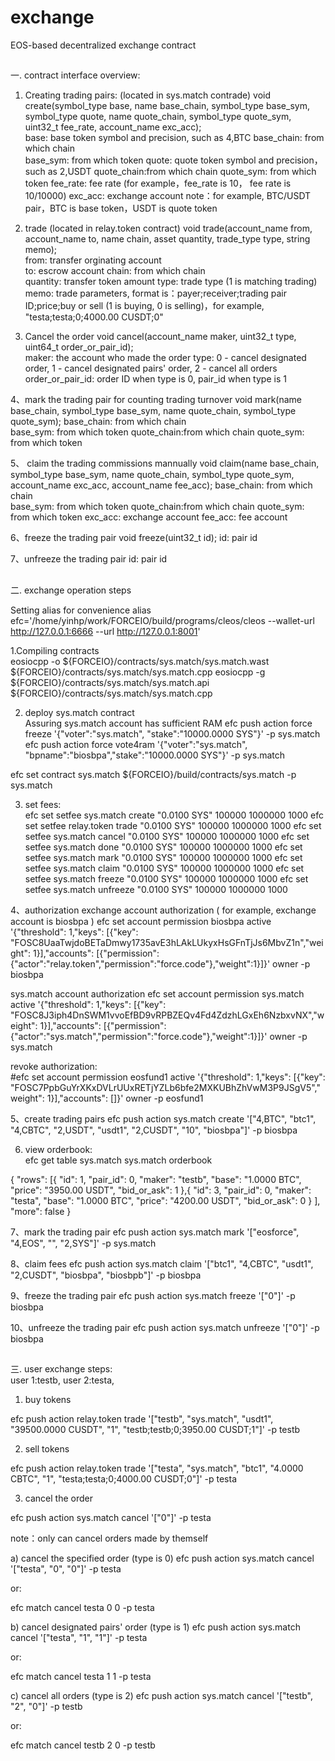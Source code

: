 # exchange
EOS-based decentralized exchange contract<br>

##
一. contract interface overview:
1. Creating trading pairs:  (located in sys.match contrade)
void create(symbol_type base, name base_chain, symbol_type base_sym, symbol_type quote, name quote_chain, symbol_type quote_sym, uint32_t fee_rate, account_name exc_acc);    
base:       base token symbol and precision, such as 4,BTC
base_chain: from which chain   
base_sym:   from which token
quote:	   quote token symbol and precision，such as 2,USDT
quote_chain:from which chain
quote_sym:  from which token
fee_rate:   fee rate (for example，fee_rate is 10， fee rate is 10/10000)
exc_acc:    exchange account
note：for example, BTC/USDT pair，BTC is base token，USDT is quote token   

2. trade (located in relay.token contract)
void trade(account_name from, account_name to, name chain, asset quantity, trade_type type, string memo);   
from: 	transfer orginating account    
to:      escrow account
chain: 	from which chain  
quantity: transfer token amount
type:    trade type (1 is matching trading)
memo:    trade parameters, format is：payer;receiver;trading pair ID;price;buy or sell (1 is buying, 0 is selling)，for example, "testa;testa;0;4000.00 CUSDT;0"

3. Cancel the order
void cancel(account_name maker, uint32_t type, uint64_t order_or_pair_id);   
maker:            the account who made the order
type:             0 - cancel designated order, 1 - cancel designated pairs' order, 2 - cancel all orders
order_or_pair_id: order ID when type is 0, pair_id when type is 1

4、mark the trading pair for counting trading turnover
void mark(name base_chain, symbol_type base_sym, name quote_chain, symbol_type quote_sym);
base_chain: from which chain   
base_sym:   from which token
quote_chain:from which chain
quote_sym:  from which token

5、 claim the trading commissions mannually
void claim(name base_chain, symbol_type base_sym, name quote_chain, symbol_type quote_sym, account_name exc_acc, account_name fee_acc);
base_chain: from which chain   
base_sym:   from which token
quote_chain:from which chain
quote_sym:  from which token
exc_acc:    exchange account
fee_acc:    fee account 

6、freeze the trading pair
void freeze(uint32_t id);
id: pair id

7、unfreeze the trading pair
id: pair id

##
二. exchange operation steps

Setting alias for convenience
alias efc='/home/yinhp/work/FORCEIO/build/programs/cleos/cleos --wallet-url http://127.0.0.1:6666 --url http://127.0.0.1:8001'

1.Compiling contracts      
eosiocpp -o ${FORCEIO}/contracts/sys.match/sys.match.wast  ${FORCEIO}/contracts/sys.match/sys.match.cpp
eosiocpp -g ${FORCEIO}/contracts/sys.match/sys.match.api  ${FORCEIO}/contracts/sys.match/sys.match.cpp

2. deploy sys.match contract  
Assuring sys.match account has sufficient RAM
efc push action force freeze '{"voter":"sys.match", "stake":"10000.0000 SYS"}' -p sys.match
efc push action force vote4ram '{"voter":"sys.match", "bpname":"biosbpa","stake":"10000.0000 SYS"}' -p sys.match  

efc set contract sys.match ${FORCEIO}/build/contracts/sys.match -p sys.match

3. set fees:  
efc set setfee sys.match create "0.0100 SYS" 100000 1000000 1000
efc set setfee relay.token trade "0.0100 SYS" 100000 1000000 1000
efc set setfee sys.match cancel "0.0100 SYS" 100000 1000000 1000
efc set setfee sys.match done "0.0100 SYS" 100000 1000000 1000
efc set setfee sys.match mark "0.0100 SYS" 100000 1000000 1000
efc set setfee sys.match claim "0.0100 SYS" 100000 1000000 1000
efc set setfee sys.match freeze "0.0100 SYS" 100000 1000000 1000
efc set setfee sys.match unfreeze "0.0100 SYS" 100000 1000000 1000

4、authorization 
exchange account authorization ( for example, exchange account is biosbpa )
efc set account permission biosbpa active '{"threshold": 1,"keys": [{"key": "FOSC8UaaTwjdoBETaDmwy1735avE3hLAkLUkyxHsGFnTjJs6MbvZ1n","weight": 1}],"accounts": [{"permission":{"actor":"relay.token","permission":"force.code"},"weight":1}]}' owner -p biosbpa

sys.match account authorization
efc set account permission sys.match active '{"threshold": 1,"keys": [{"key": "FOSC8J3iph4DnSWM1vvoEfBD9vRPBZEQv4Fd4ZdzhLGxEh6NzbxvNX","weight": 1}],"accounts": [{"permission":{"actor":"sys.match","permission":"force.code"},"weight":1}]}' owner -p sys.match

revoke authorization:  
#efc set account permission eosfund1 active '{"threshold": 1,"keys": [{"key": "FOSC7PpbGuYrXKxDVLrUUxRETjYZLb6bfe2MXKUBhZhVwM3P9JSgV5","weight": 1}],"accounts": []}' owner -p eosfund1     

5、create trading pairs
efc push action sys.match create '["4,BTC", "btc1", "4,CBTC", "2,USDT", "usdt1", "2,CUSDT", "10", "biosbpa"]' -p biosbpa

6. view orderbook:     
efc get table sys.match sys.match orderbook       

{
  "rows": [{
      "id": 1,
      "pair_id": 0,
      "maker": "testb",
      "base": "1.0000 BTC",
      "price": "3950.00 USDT",
      "bid_or_ask": 1
    },{
      "id": 3,
      "pair_id": 0,
      "maker": "testa",
      "base": "1.0000 BTC",
      "price": "4200.00 USDT",
      "bid_or_ask": 0
    }
  ],
  "more": false
}

7、mark the trading pair
efc push action sys.match mark '["eosforce", "4,EOS", "", "2,SYS"]' -p sys.match

8、claim fees
efc push action sys.match claim '["btc1", "4,CBTC", "usdt1", "2,CUSDT", "biosbpa", "biosbpb"]' -p biosbpa

9、freeze the trading pair
efc push action sys.match freeze '["0"]' -p biosbpa

10、unfreeze the trading pair
efc push action sys.match unfreeze '["0"]' -p biosbpa

##
三. user exchange steps:  
user 1:testb, user 2:testa, 

1. buy tokens           

efc push action relay.token trade '["testb", "sys.match", "usdt1", "39500.0000 CUSDT", "1", "testb;testb;0;3950.00 CUSDT;1"]' -p testb

2. sell tokens   

efc push action relay.token trade '["testa", "sys.match", "btc1", "4.0000 CBTC", "1", "testa;testa;0;4000.00 CUSDT;0"]' -p testa

3. cancel the order     

efc push action sys.match cancel '["0"]' -p testa

note：only can cancel orders made by themself

a) cancel the specified order (type is 0)
efc push action sys.match cancel '["testa", "0", "0"]' -p testa

or:

efc match cancel testa 0 0 -p testa

b) cancel designated pairs' order (type is 1)
efc push action sys.match cancel '["testa", "1", "1"]' -p testa

or:

efc match cancel testa 1 1 -p testa

c) cancel all orders (type is 2)
efc push action sys.match cancel '["testb", "2", "0"]' -p testb

or:

efc match cancel testb 2 0 -p testb
